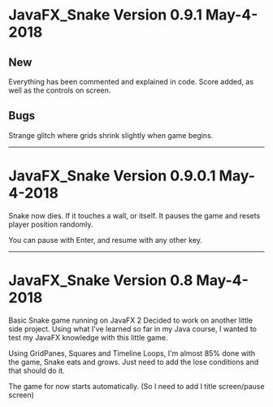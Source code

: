 # JavaFX_Snake Version 0.9.1 May-4-2018

New
----
Everything has been commented and explained in code.
Score added, as well as the controls on screen.


Bugs
-----
Strange glitch where grids shrink slightly when game begins.

-------------------------------------------------------
# JavaFX_Snake Version 0.9.0.1 May-4-2018

Snake now dies. If it touches a wall, or itself. It pauses the game and resets player position randomly.

You can pause with Enter, and resume with any other key.



------------------------------------------------------
# JavaFX_Snake Version 0.8 May-4-2018
Basic Snake game running on JavaFX 2
Decided to work on another little side project. 
Using what I've learned so far in my Java course, I wanted to test my JavaFX knowledge with this little game.

Using GridPanes, Squares and Timeline Loops, I'm almost 85% done with the game, Snake eats and grows.
Just need to add the lose conditions and that should do it.

The game for now starts automatically. (So I need to add I title screen/pause screen)
